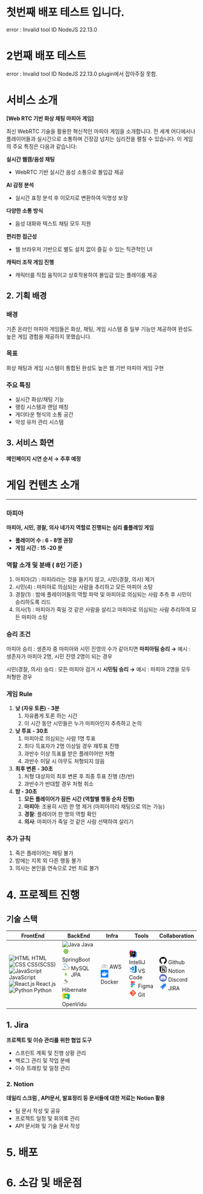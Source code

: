 # 첫번째 배포 테스트 입니다.

error : Invalid tool ID NodeJS 22.13.0

# 2번째 배포 테스트

error : Invalid tool ID NodeJS 22.13.0
plugin에서 잡아주질 못함.

# 서비스 소개

**[Web RTC 기반 화상 채팅 마피아 게임]**

최신 WebRTC 기술을 활용한 혁신적인 마피아 게임을 소개합니다. 전 세계 어디에서나 플레이어들과 실시간으로 소통하며 긴장감 넘치는 심리전을 펼칠 수 있습니다. 이 게임의 주요
특징은 다음과 같습니다:

**실시간 웹캠/음성 채팅**

- WebRTC 기반 실시간 음성 소통으로 몰입감 제공

**AI 감정 분석**

- 실시간 표정 분석 후 이모지로 변환하여 익명성 보장

**다양한 소통 방식**

- 음성 대화와 텍스트 채팅 모두 지원

**편리한 접근성**

- 웹 브라우저 기반으로 별도 설치 없이 즐길 수 있는 직관적인 UI

**캐릭터 조작 게임 진행**

- 캐릭터를 직접 움직이고 상호작용하여 몰입감 있는 플레이를 제공

## 2. 기획 배경

### 배경

기존 온라인 마피아 게임들은 화상, 채팅, 게임 시스템 중 일부 기능만 제공하여 완성도 높은 게임 경험을 제공하지 못했습니다.

### 목표

화상 채팅과 게임 시스템이 통합된 완성도 높은 웹 기반 마피아 게임 구현

### 주요 특징

- 실시간 화상/채팅 기능
- 랭킹 시스템과 랜덤 매칭
- 게더타운 형식의 소통 공간
- 악성 유저 관리 시스템

## 3. 서비스 화면

**메인페이지 시연 순서 → 추후 예정**

# 게임 컨텐츠 소개

---

### 마피아

**마피아, 시민, 경찰, 의사 네가지 역할로 진행되는 심리 롤플레잉 게임**

- **플레이어 수 : 6 - 8명 권장**
- **게임 시간 : 15 -20 분**

### 역할 소개 및 분배 ( 8인 기준 )

1. 마피아(2) : 마피라라는 것을 들키지 않고, 시민(경찰, 의사) 제거
2. 시민(4) : 마피아로 의심되는 사람을 추리하고 모든 마피아 소탕
3. 경찰(1) : 밤에 플레이어들의 역할 파악 및 마피아로 의심되는 사람 추측 후 시민이 승리하도록 리드
4. 의사(1) : 마피아가 죽일 것 같은 사람을 살리고 마피아로 의심되는 사람 추리하여 모든 마피아 소탕

### 승리 조건

마피아 승리 : 생존자 중 마피아와 시민 진영의 수가 같아지면 **마피아팀 승리
→**  예시 : 생존자가 마피아 2명, 시민 진영 2명이 되는 경우

시민(경찰, 의사) 승리 : 모든 마피아 검거 시 **시민팀 승리
→** 예시 : 마피아 2명을 모두 처형한 경우

### 게임 Rule

1. **낮 (자유 토론)  - 3분**
    1. 자유롭게 토론 하는 시간
    2. 이 시간 동안 시민들은 누가 마피아인지 추측하고 논의
2. **낮 투표 - 30초**
    1. 마피아로 의심되는 사람 1명 투표
    2. 최다 득표자가 2명 이상일 경우 재투표 진행
    3. 과반수 이상 득표를 받은 플레이어만 처형
    4. 과반수 미달 시 아무도 처형되지 않음
3. **최후 변론 - 30초**
    1. 처형 대상자의 최후 변론 후 최종 투표 진행 (찬/반)
    2. 과반수가 반대할 경우 처형 취소
4. **밤 - 30초**
    1. **모든 플레이어가 잠든 시간 (역할별 행동 순차 진행)**
    2. **마피아**: 조용히 시민 한 명 제거 (마피아끼리 채팅으로 의논 가능)
    3. **경찰**: 플레이어 한 명의 역할 확인
    4. **의사**: 마피아가 죽일 것 같은 사람 선택하여 살리기

### 추가 규칙

1. 죽은 플레이어는 채팅 불가
2. 밤에는 지목 외 다른 행동 불가
3. 의사는 본인을 연속으로 2번 치료 불가

# 4. 프로젝트 진행

<h2>기술 스택</h2>

<div align="center">
  <table>
    <thead>
      <tr>
        <th>FrontEnd</th>
        <th>BackEnd</th>
        <th>Infra</th>
        <th>Tools</th>
        <th>Collaboration</th>
      </tr>
    </thead>
    <tbody>
      <tr>
        <td>
          <ul style="list-style: none; padding-left: 0; margin: 0; text-align: left;">
            <li><img src="https://img.icons8.com/color/48/000000/html-5.png" alt="HTML" width="20"/> HTML</li>
            <li><img src="https://img.icons8.com/color/48/000000/css3.png" alt="CSS" width="20"/> CSS(SCSS)</li>
            <li><img src="https://img.icons8.com/color/48/000000/javascript.png" alt="JavaScript" width="20"/> JavaScript</li>
            <li><img src="https://img.icons8.com/officel/48/000000/react.png" alt="React.js" width="20"/> React.js</li>
            <li><img src="https://img.icons8.com/color/48/000000/python.png" alt="Python" width="20"/> Python</li>
          </ul>
        </td>
        <td>
          <ul style="list-style: none; padding-left: 0; margin: 0; text-align: left;">
            <li><img src="https://img.icons8.com/color/48/000000/java-coffee-cup-logo.png" alt="Java" width="20"/> Java</li>
            <li><img src="icons/springboot.png" alt="SpringBoot" width="20"/> SpringBoot</li>
            <li><img src="icons/mysql.png" alt="MySQL" width="20"/> MySQL</li>
            <li><img src="icons/jpa.png" alt="JPA" width="20"/> JPA</li>
            <li><img src="icons/hibernate.png" alt="Hibernate" width="20"/> Hibernate</li>
            <li><img src="icons/openvidu.png" alt="OpenVidu" width="20"/> OpenVidu</li>
          </ul>
        </td>
        <td>
          <ul style="list-style: none; padding-left: 0; margin: 0; text-align: left;">
            <li><img src="icons/aws.png" alt="AWS" width="20"/> AWS</li>
            <li><img src="icons/docker.jpg" alt="Docker" width="20"/> Docker</li>
          </ul>
        </td>
        <td>
          <ul style="list-style: none; padding-left: 0; margin: 0; text-align: left;">
            <li><img src="icons/intellij.png" alt="AWS" width="20"/> IntelliJ</li>
            <li><img src="icons/vscode.png" alt="Docker" width="20"/> VS Code</li>
            <li><img src="icons/figma.png" alt="Docker" width="20"/> Figma</li>
            <li><img src="icons/git.png" alt="Docker" width="20"/> Git</li>
          </ul>
        </td>
        <td>
          <ul style="list-style: none; padding-left: 0; margin: 0; text-align: left;">
            <li><img src="icons/github.png" alt="AWS" width="20"/> Github</li>
            <li><img src="icons/notion.png" alt="Docker" width="20"/> Notion</li>
            <li><img src="icons/discord.png" alt="Docker" width="20"/> Discord</li>
            <li><img src="icons/jira.png" alt="Docker" width="20"/> JIRA</li>
          </ul>
        </td>
      </tr>
    </tbody>
  </table>
</div>

## 1. Jira

**프로젝트 및 이슈 관리를 위한 협업 도구**

- 스프린트 계획 및 진행 상황 관리
- 백로그 관리 및 작업 분배
- 이슈 트래킹 및 일정 관리

### 2. Notion

**데일리 스크럼 , API문서, 발표정리 등 문서들에 대한 저료는 Notion 활용**

- 팀 문서 작성 및 공유
- 프로젝트 일정 및 회의록 관리
- API 문서화 및 기술 문서 작성

# 5. 배포

# 6. 소감 및 배운점